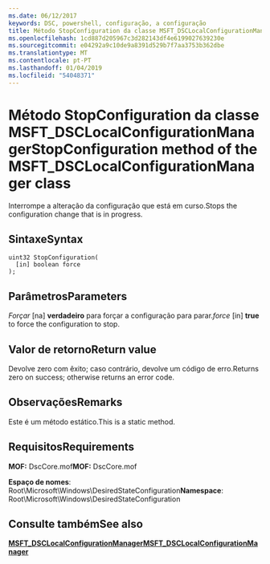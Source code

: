 ```yaml
---
ms.date: 06/12/2017
keywords: DSC, powershell, configuração, a configuração
title: Método StopConfiguration da classe MSFT_DSCLocalConfigurationManager
ms.openlocfilehash: 1cd887d205967c3d282143df4e6199027639230e
ms.sourcegitcommit: e04292a9c10de9a8391d529b7f7aa3753b362dbe
ms.translationtype: MT
ms.contentlocale: pt-PT
ms.lasthandoff: 01/04/2019
ms.locfileid: "54048371"
---
```

# <a name="stopconfiguration-method-of-the-msftdsclocalconfigurationmanager-class"></a><span data-ttu-id="1c686-103">Método StopConfiguration da classe MSFT_DSCLocalConfigurationManager</span><span class="sxs-lookup"><span data-stu-id="1c686-103">StopConfiguration method of the MSFT_DSCLocalConfigurationManager class</span></span>

<span data-ttu-id="1c686-104">Interrompe a alteração da configuração que está em curso.</span><span class="sxs-lookup"><span data-stu-id="1c686-104">Stops the configuration change that is in progress.</span></span>

## <a name="syntax"></a><span data-ttu-id="1c686-105">Sintaxe</span><span class="sxs-lookup"><span data-stu-id="1c686-105">Syntax</span></span>

```mof
uint32 StopConfiguration(
  [in] boolean force
);
```

## <a name="parameters"></a><span data-ttu-id="1c686-106">Parâmetros</span><span class="sxs-lookup"><span data-stu-id="1c686-106">Parameters</span></span>

<span data-ttu-id="1c686-107">*Forçar* \[na\] **verdadeiro** para forçar a configuração para parar.</span><span class="sxs-lookup"><span data-stu-id="1c686-107">*force* \[in\] **true** to force the configuration to stop.</span></span>

## <a name="return-value"></a><span data-ttu-id="1c686-108">Valor de retorno</span><span class="sxs-lookup"><span data-stu-id="1c686-108">Return value</span></span>

<span data-ttu-id="1c686-109">Devolve zero com êxito; caso contrário, devolve um código de erro.</span><span class="sxs-lookup"><span data-stu-id="1c686-109">Returns zero on success; otherwise returns an error code.</span></span>

## <a name="remarks"></a><span data-ttu-id="1c686-110">Observações</span><span class="sxs-lookup"><span data-stu-id="1c686-110">Remarks</span></span>

<span data-ttu-id="1c686-111">Este é um método estático.</span><span class="sxs-lookup"><span data-stu-id="1c686-111">This is a static method.</span></span>

## <a name="requirements"></a><span data-ttu-id="1c686-112">Requisitos</span><span class="sxs-lookup"><span data-stu-id="1c686-112">Requirements</span></span>

<span data-ttu-id="1c686-113">**MOF:** DscCore.mof</span><span class="sxs-lookup"><span data-stu-id="1c686-113">**MOF:** DscCore.mof</span></span>

<span data-ttu-id="1c686-114">**Espaço de nomes**: Root\Microsoft\Windows\DesiredStateConfiguration</span><span class="sxs-lookup"><span data-stu-id="1c686-114">**Namespace**: Root\Microsoft\Windows\DesiredStateConfiguration</span></span>

## <a name="see-also"></a><span data-ttu-id="1c686-115">Consulte também</span><span class="sxs-lookup"><span data-stu-id="1c686-115">See also</span></span>

[<span data-ttu-id="1c686-116">**MSFT_DSCLocalConfigurationManager**</span><span class="sxs-lookup"><span data-stu-id="1c686-116">**MSFT_DSCLocalConfigurationManager**</span></span>](msft-dsclocalconfigurationmanager.md)